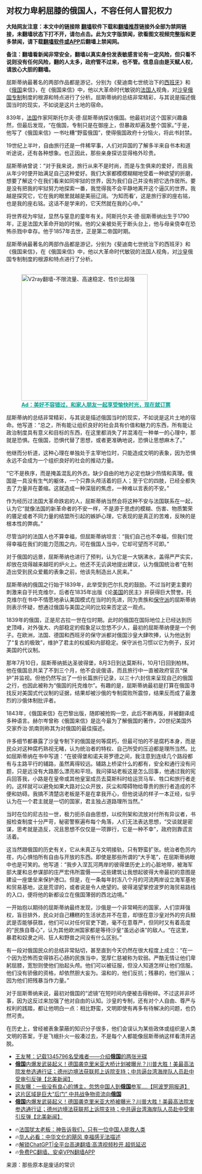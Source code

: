  <!-- 面包屑导航 --> <h2>对权力卑躬屈膝的俄国人，不容任何人冒犯权力</h2> <p class="notice"><b>大陆网友注意：本文中的链接除 <a href="https://github.com/bannedbook/fanqiang" >翻墙</a>软件下载和<a href="https://github.com/killgcd/justmysocks/blob/master/README.md">翻墙推荐</a>链接外全部为禁网链接，未翻墙状态下打不开，请勿点击。此为文字版禁闻，欲看图文视频完整版和更多禁闻，请下载<a href="https://github.com/bannedbook/fanqiang">翻墙软件或APP</a>后翻墙上禁闻网。</p><p>备注：翻墙看新闻非常安全，翻墙以真实身份发表敏感言论有一定风险，但只看不说则没有任何风险，翻的人太多，政府管不过来，也不管。信息自由是天赋人权，请放心大胆的翻墙。</b></p>  <div class="entry"> <p id="summary">屈斯蒂纳最著名的两部作品都是游记，分别为《斐迪南七世统治下的<a href="https://www.bannedbook.org/bnews/tag/%e8%a5%bf%e7%8f%ad%e7%89%99/" class="st_tag internal_tag" rel="tag" title="标签 西班牙 下的日志">西班牙</a>》和《<a href="https://www.bannedbook.org/bnews/tag/%e4%bf%84%e5%9b%bd/" class="st_tag internal_tag" rel="tag" title="标签 俄国 下的日志">俄国</a>来信》，在《俄国来信》中，他以大革命时代敏锐的<a href="https://www.bannedbook.org/bnews/tag/%E6%B3%95%E5%9B%BD%E4%BA%BA/" class="st_tag internal_tag" rel="tag" title="标签 法国人 下的日志">法国人</a>视角，对<a href="https://www.bannedbook.org/bnews/tag/%E6%B2%99%E7%9A%87%E4%BF%84%E5%9B%BD/" class="st_tag internal_tag" rel="tag" title="标签 沙皇俄国 下的日志">沙皇俄国</a><a href="https://www.bannedbook.org/bnews/tag/%E4%B8%93%E5%88%B6/" class="st_tag internal_tag" rel="tag" title="标签 专制 下的日志">专制</a>制度的根源和特点进行了分析。屈斯蒂纳的总结非常精彩，与其说是描述俄国当时的现实，不如说是这片土地的宿命。</p> <p id="conimg">839年，<a href="https://www.bannedbook.org/bnews/tag/%e6%b3%95%e5%9b%bd/" class="st_tag internal_tag" rel="tag" title="标签 法国 下的日志">法国</a>作家阿斯托尔夫·德·屈斯蒂纳探访俄国。他最初对这个国家兴趣盎然，但最后发现，“在俄国，专制只是在御座上，但暴政却遍及整个国家。”于是，他写了《俄国来信》一书吐糟“野蛮俄国”，使得俄国政府十分恼火，将此书封禁。</p> <p>19世纪上半叶，自由旅行还是一件稀罕事，人们对异国的了解多半来自书本和道听途说，还有各种想象。也正因此，那些亲身探访显得格外珍贵。</p> <p>屈斯蒂纳曾说：“对于我来说，旅行从来不是时尚，而是与生俱来的爱好，而且我从年少时便开始满足自己这种爱好。我们大家都模模糊糊地受着一种欲望的折磨，想要了解这个在我们看来如同牢狱的世界，因为我们自己并没有把它选作居所。要是没有把我的牢狱努力地探索一番，我觉得我不会平静地离开这个逼仄的世界。我越是探究它，它在我的眼里就越是美丽辽阔。‘为知而看’，这是旅行家的座右铭，也是我的座右铭。这话不是学来的，它天然就在我的心中。”</p> <p>将世界视为牢狱，显然与窒息的童年有关。阿斯托尔夫·德·屈斯蒂纳出生于1790年，正是法国大革命开始的时候。他的父亲被处死于断头台上，他与母亲侥幸在恐怖杀戮中幸存。他于1857年去世，正是第二帝国时期。</p> <p>屈斯蒂纳最著名的两部作品都是游记，分别为《斐迪南七世统治下的西班牙》和《俄国来信》，在《俄国来信》中，他以大革命时代敏锐的法国人视角，对<a href="https://www.bannedbook.org/bnews/tag/%E6%B2%99%E7%9A%87/" class="st_tag internal_tag" rel="tag" title="标签 沙皇 下的日志">沙皇</a>俄国专制制度的根源和特点进行了分析。</p><figure id="shenyun-figure"> <br/><a href="https://github.com/bannedbook/fanqiang/wiki/V2ray%E6%9C%BA%E5%9C%BA"><img src="https://raw.githubusercontent.com/bannedbook/fanqiang/master/v2ss/images/v2free.jpg" width="336" alt="V2ray翻墙-不限流量、高速稳定、性价比超强"></a><br/> <figcaption><strong style="cursor:pointer;text-decoration:underline;color:#00a191" onclick="window.open('https://zh-cn.shenyun.com/tickets?utm_source=bannedbook.org')">Ad：美好不容错过，和家人朋友一起享受愉快时光，现在就订票</strong></figcaption> </figure> <p>屈斯蒂纳的总结非常精彩，与其说是描述俄国当时的现实，不如说是这片土地的宿命。他写道：“总之，所有能让组织良好的社会具有价值和魅力的东西，所有能让政治制度具有意义和目标的东西，在这里都消失了并混淆在一种单一的心理中，那就是恐惧。在俄国，恐惧代替了思想，或者更准确地说，恐惧让思想麻木了。”</p> <p>他继而分析道，这种心理在单独处于主宰地位时，只能造成文明的表象，因为恐惧永远不会成为一个组织良好的社会的推动力量。</p> <p>“它不是秩序，而是掩盖混乱的外衣。缺少自由的地方必定也缺少热情和真理。俄国是一具没有生气的躯体，一个只靠头颅活着的巨人；至于它的四肢，已经全都失去了力量并在萎缩。这就造成一种深层的焦虑，一种难以言表的不安。”</p> <p>作为经历过法国大革命跌宕的人，屈斯蒂纳当然会将这种不安与法国联系在一起，认为它“就像法国的新革命者的不安一样，不是源于思虑的模糊、伤害、物质繁荣的餍足或者不同力量的结盟所引起的嫉妒心理，它表现的是真正的苦难，反映的是根本性的弊病。”</p> <p>尽管当时的法国人也不算幸福，但屈斯蒂纳坦言：“我们自己也不幸福，但我们觉得幸福在我们的能力范围之内，可在俄国人当中，它却可望而不可即。”</p> <p>对于俄国的远景，屈斯蒂纳也进行了预判，认为它是一大锅沸水，盖得严严实实，却放在烧得越来越旺的炉火上。他还不无讥讽地提出建议，认为俄国统治者“在制造出受到民众爱戴的表象之前，他该先制造出人民来。”</p>  <p>屈斯蒂纳的俄国之行始于1839年，此举受到巴尔扎克的鼓励。不过当时更主要的刺激来自于托克维尔，后者在1835年出版《论<a href="https://www.bannedbook.org/bnews/tag/%e7%be%8e%e5%9b%bd/" class="st_tag internal_tag" rel="tag" title="标签 美国 下的日志">美国</a>的民主》并获得巨大赞誉。托克维尔在书中不情愿地承认美国模式在当时的先进，同为贵族和<a href="https://www.bannedbook.org/bnews/tag/%E4%BF%9D%E5%AE%88%E6%B4%BE/" class="st_tag internal_tag" rel="tag" title="标签 保守派 下的日志">保守派</a>的屈斯蒂纳则表示怀疑，想通过俄国与美国之间的比较来否定这一观点。</p> <p>1839年的俄国，正是尼古拉一世在位时期。此时的俄国在国际地位上已经达到历史顶峰，对外强大、内部稳定的假象足以忽悠不少人，最初的屈斯蒂纳便是一个例子。在欧洲，法国、德国和西班牙的保守派都对俄国沙皇大肆吹捧，认为他达到了“复古的极致”，维护了君主的权威和内部稳定。保守派也习惯以它为例子，反对美国的代议制。</p> <p>那年7月10日，屈斯蒂纳抵达圣彼得堡，8月3日到达莫斯科，10月1日回到柏林。他在俄国总共呆了不到三个月，他不会说俄语，而且旅行中一直被政府官员“保护”并监视。但他仍然写出了一份长篇旅行记录，以三十六封信来呈现自己的俄国之行，也因此被称为“俄国的托克维尔”。有趣的是，屈斯蒂纳最初是打算在俄国寻找反对美国式代议制的证据，结果却被沙俄的专制腐败所震惊，结果反而成了最激烈的沙俄体制批评者。</p> <p>1843年，《俄国来信》在巴黎出版，随即被抢购一空，此后不断再版，并被翻译成多种语言。赫尔岑曾称《俄国来信》是迄今最为了解俄国的著作，20世纪美国外交家乔治·凯南则称其为对俄国的最佳描述。</p> <p>许多细节都暴露了沙皇专制下的俄国是何等腐朽，但最可怕的不是腐朽本身，而是民众对这种腐朽熟视无睹，认为统治者的特权、自己所受的压迫都是理所当然。比如屈斯蒂纳在书中写道：“在彼得堡和诺夫哥罗德之间，我注意到连续几个路段都有与主路平行的辅路，虽然离得较远。辅路上桥梁什么的都有，安全和通行没有问题，只是远没有大路那么漂亮和平坦。我问驿站老板这是怎么回事，他通过我的宪兵回答我，小路是在皇帝或其他皇室成员去莫斯科时给运货马车、牲口和旅行者走的。这样就可以避免如果大路对公众开放，灰尘和障碍物给尊贵的旅行者造成的不便和妨碍。我搞不清楚店老板是不是在拿我开心，但他说话的样子一本正经，似乎认为在一个君主就是一切的国家，君主独占道路理所当然。”</p> <p>当时在位的尼古拉一世，极力扼杀自由思想，以绞刑架和流放对付所有异议者，书报检查制度十分严苛，秘密警察遍布每个角落，人们无法表达思想，“交谈就是密谋，思考就是造反，况且思想不仅仅是一项罪行，它是一种不幸”，政府则靠谎言活着。</p>  <p>这当然跟俄国的历史有关，它从未真正与文明接轨，只有野蛮扩张。统治者色厉内荏，内心惧怕所有自由与开放的东西。即使是那些所谓的“大手笔”，在屈斯蒂纳眼中也是可笑的。他写道：“我步入涅瓦河两岸的彼得堡历史上的心脏地带，被海军部大厦和总参谋部的庄严宏伟所震慑——这些建筑让我想起彼得大帝最初的意图是建设一座堡垒来保护港口。但是，在一条每年封冻八个月的河流两岸设立海军基地和贸易基地，这是荒谬的，或者说是令人绝望的。彼得渴望掌控波罗的海贸易路线的入口，便将他的新都设立在俄国薄弱的西北边境。”</p> <p>一开始抱以期待的屈斯蒂纳最终发现，沙俄是一个非常畸形的国家，人们崇拜强权，盲目排外，民众对自己糟糕的生活状态并不在意，却很在意沙皇对外的穷兵黩武是否能够获胜，他们可以对任何官吏下跪，毫不在意尊严，但同时又有着高度的“民族自尊心”，认为其他欧洲国家都是等待沙皇“虽远必诛”的敌人。“在这里，暴君和奴隶之间、狂人和野兽之间没有什么区别。”</p> <p>有一段对俄国民众的总结非常贴切，甚至直到今天仍然在很大程度上成立：“在一个因为恐怖而变得铁石心肠的民族当中，宽厚仁慈被称为软弱。严酷无情让他们卑躬屈膝，宽恕则使他们抬起头颅。他们可以被征服，但没人知道怎样让他们信服。他们没有骄傲的资格，却依然胆大妄为。温和的，他们反抗；残暴的，他们服从；因为他们把残暴当作力量。”</p> <p>对于屈斯蒂纳来说，最初对俄国的“滤镜”在短时间内便被击得粉碎。不过这并非坏事，因为这反过来加强了他对自由的认知。沙皇的专制，还有对个人自由、尊严与权利的践踏，都让他明白一点：相比野蛮，文明即使有再多有待解决的问题，也仍然可贵。</p> <p>在历史上，曾经被表象蒙蔽的知识分子很多，他们会误认为某些政体或组织是人类文明的答案，于是飞蛾扑火一般凑过去，不是每个人都能像屈斯蒂纳这样看清并逃脱。</p> <!--<div id="taboola-mid-1"></div>--><ul class='op-related-articles' title='相关阅读'> <li><a href='https://www.bannedbook.org/bnews/baitai/20240306/2009372.html' target='_blank'>王友琴：记载1345796名受难者——介绍<b>俄国</b>的两张光碟</a></li> <li><a href='https://www.bannedbook.org/bnews/baitai/20240306/2009359.html' target='_blank'><b>俄国</b>内爆发武装起义！德国袭克里米亚大桥计划被曝光？川普大胜！美最高法院发参选通行证；德州边境法获联邦上诉院支持；中共逼台湾海岸队人员赴中受审引反弹【北美新闻】</a></li> <li><a href='https://www.bannedbook.org/bnews/topimagenews/20240305/2009213.html' target='_blank'>网友曝：一些没有良心的博主，忽悠中国人到<b>俄国</b>参军....【阿波罗网报道】</a></li> <li><a href='https://www.bannedbook.org/bnews/cnnews/20240305/2009072.html' target='_blank'>这片区域是巨大“后门” 中共战争物资流向<b>俄国</b></a></li> <li><a href='https://www.bannedbook.org/bnews/bannedvideo/20240305/2009057.html' target='_blank'><b>俄国</b>内爆发武装起义！德国袭克里米亚大桥被曝光？川普大胜！美最高法院发参选通行证；德州边境法获联邦上诉院支持；中共逼台湾海岸队人员赴中受审引反弹【北美新闻】</a></li> </ul> <ul class="texttj"> <li>🔥<a href="https://www.bannedbook.org/bnews/ssgc/20230219/1850782.html" target="_blank">法国犹太老板：神告诉我们，只有一位中国人能救人类</a></li> <li>🔥<a href="https://www.bannedbook.org/bnews/comments/20220220/1694796.html" target="_blank">华人必看：中华文化的飓风 幸福感无法描述</a></li> <li>🔥<a href="https://github.com/bannedbook/fanqiang/wiki/V2ray%E6%9C%BA%E5%9C%BA" target="_blank">解锁ChatGPT|全平台高速翻墙:高清视频秒开,超低延迟</a></li> <li>🔥<a href="https://github.com/bannedbook/fanqiang/wiki/%E7%A6%81%E9%97%BB%E7%BD%91%E5%AE%89%E5%8D%93%E7%BF%BB%E5%A2%99%E6%96%B0%E9%97%BBAPP" target="_blank">免费PC翻墙、安卓VPN翻墙APP</a></li> </ul><p class="src-info">来源：那些原本是废话的常识 </p> <a name='sharetosocial'></a> <div style="margin-bottom:5px;padding-bottom:5px;clear:both"> <div id="archive-pix-1" class="banner-ads"> <!-- AuctionX Display platform tag START --> <div id="27602x728x90x621x_ADSLOT1" clicktrack="%%CLICK_URL_ESC%%"></div>  <!-- AuctionX Display platform tag END --> </div> <div id="archive-pix-2" class="banner-ads"> <!-- AuctionX Display platform tag START --> <div id="27556x300x250x621x_ADSLOT1" clicktrack="%%CLICK_URL_ESC%%" style="margin:0 auto;text-align:center"></div>  <!-- AuctionX Display platform tag END --> </div> </div>  <div id="archive-pix-1" class="banner-ads"> <!-- AuctionX Display platform tag START --> <div id="27603x728x90x621x_ADSLOT1" clicktrack="%%CLICK_URL_ESC%%"></div>  <!-- AuctionX Display platform tag END --> </div> </div><!--END ENTRY--> 